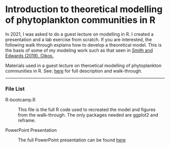 # Introduction to theoretical modelling of phytoplankton communities in R

<p>In 2021, I was asked to do a guest lecture on modelling in R. I created a presentation and a lab exercise from scratch. If you are interested, the following walk through explains how to develop a theoretical model. This is the basis of some of my modeling work such as that seen in <a href="https://anoelsm.github.io/media/Smith&Edwards_2019-Oikos.pdf">Smith and Edwards (2019). Oikos.</a></p>

<p>Materials used in a guest lecture on theroetical modelling of phytoplankton communities in R. See: <a href="https://anoelsm.github.io/modelling_phytoplankton_communities.html">here</a> for full description and walk-through.</p>

<hr class="major" />

<h3>File List</h3>
    <dl>
				<dt>R-bootcamp.R</dt>
				<dd>
					<p>This file is the full R code used to recreated the model and figures from the walk-through. The only packages needed are ggplot2 and reframe.</p>
				</dd>
        <dt>PowerPoint Presentation</dt>
				<dd>
					<p>The full PowerPoint presentation can be found <a href="https://docs.google.com/presentation/d/16dfFY_byw4zFIk6-YmhhVet7JOclsymC/edit?usp=sharing&ouid=110339461193843302685&rtpof=true&sd=true">here</a></p>
				</dd>
		</dl>


